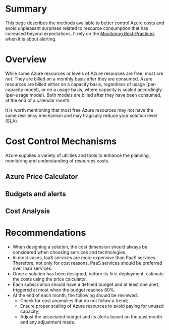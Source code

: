 # Summary

This page describes the methods available to better control Azure costs and avoid unpleasant surprises related to resource consumption that has increased beyond expectations. It rely on the [Monitoring Best-Practices](/Knowledge/BestPractices-AzureSolutions-Monitoring/README.md) when it is about alerting.

# Overview

While some Azure resources or levels of Azure resources are free, most are not. They are billed on a monthly basis after they are consumed. Azure resources are billed either on a capacity basis, regardless of usage (per-capacity model), or on a usage basis, where capacity is scaled accordingly (per-usage model). Both models are billed after they have been consumed, at the end of a calendar month.

It is worth mentioning that most free Azure resources may not have the same resiliency mechanism and may tragically reduce your solution level (SLA).

# Cost Control Mechanisms

Azure supplies a variety of utilities and tools to enhance the planning, monitoring and understanding of resources costs.

## Azure Price Calculator

## Budgets and alerts

## Cost Analysis

# Recommendations

- When designing a solution, the cost dimension should always be considered when choosing services and technologies.
- In most cases, IaaS services are more expensive than PaaS services. Therefore, not only for cost reasons, PaaS services should be preferred over IaaS services.
- Once a solution has been designed, before its first deployment, estimate the costs using the price calculator.
- Each subscription should have a defined budget and at least one alert, triggered at most when the budget reaches 80%.
- At the end of each month, the following should be reviewed:
  - Check for cost anomalies that do not follow a trend;
  - Ensure proper scaling of Azure resources to avoid paying for unused capacity;
  - Adjust the associated budget and its alerts based on the past month and any adjustment made.
